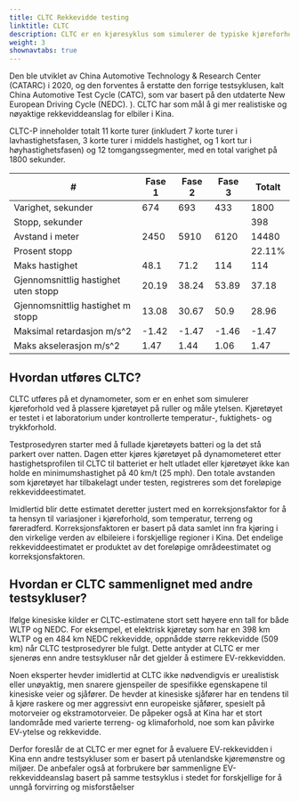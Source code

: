 ```yaml
---
title: CLTC Rekkevidde testing
linktitle: CLTC
description: CLTC er en kjøresyklus som simulerer de typiske kjøreforholdene og mønstrene til kinesiske sjåfører.
weight: 3
shownavtabs: true
---
```

<!-- markdownlint-disable MD033 -->

Den ble utviklet av China Automotive Technology & Research Center (CATARC) i 2020, og den forventes å erstatte den forrige testsyklusen, kalt China Automotive Test Cycle (CATC), som var basert på den utdaterte New European Driving Cycle (NEDC). ). CLTC har som mål å gi mer realistiske og nøyaktige rekkeviddeanslag for elbiler i Kina.

CLTC-P inneholder totalt 11 korte turer (inkludert 7 korte turer i lavhastighetsfasen, 3 korte turer i
middels hastighet, og 1 kort tur i høyhastighetsfasen) og 12 tomgangssegmenter, med en total varighet på 1800
sekunder.

<table class="table table-striped border">
        <thead>
        <tr>
         <th>#
         </th>
         <th>Fase 1
         </th>
         <th>Fase 2
         </th>
         <th>Fase 3
         </th>
         <th>Totalt
         </th>
        </tr>
    </thead>
    <tbody>
        <tr>
            <td>Varighet, sekunder
            </td>
            <td>674
            </td>
            <td>693
            </td>
            <td>433
            </td>
            <td>1800
            </td>
        </tr>
        <tr>
            <td>Stopp, sekunder
            </td>
            <td>
            </td>
            <td>
            </td>
            <td>
            </td>
            <td>398
            </td>
        </tr>
        <tr>
            <td>Avstand i meter
            </td>
            <td>2450
            </td>
            <td>5910
            </td>
            <td>6120
            </td>
            <td>14480
            </td>
        </tr>
        <tr>
            <td>Prosent stopp
            </td>
            <td>
            </td>
            <td>
            </td>
            <td>
            </td>
            <td>22.11%
            </td>
        </tr>
        <tr>
            <td>Maks hastighet
            </td>
            <td>48.1
            </td>
            <td>71.2
            </td>
            <td>114
            </td>
            <td>114
            </td>
        </tr>
        <tr>
            <td>Gjennomsnittlig hastighet uten stopp
            </td>
            <td>20.19
            </td>
            <td>38.24
            </td>
            <td>53.89
            </td>
            <td>37.18
            </td>
        </tr>
        <tr>
            <td>Gjennomsnittlig hastighet m stopp
            </td>
            <td>13.08
            </td>
            <td>30.67
            </td>
            <td>50.9
            </td>
            <td>28.96
            </td>
        </tr>
         <tr>
            <td>Maksimal retardasjon m/s^2
            </td>
            <td>-1.42
            </td>
            <td>-1.47
            </td>
            <td>-1.46
            </td>
            <td>-1.47
            </td>
        </tr>
          <tr>
            <td>Maks akselerasjon m/s^2
            </td>
            <td>1.47
            </td>
            <td>1.44
            </td>
            <td>1.06
            </td>
            <td>1.47
            </td>
        </tr>
 </tbody>
</table>




## Hvordan utføres CLTC?

CLTC utføres på et dynamometer, som er en enhet som simulerer kjøreforhold ved å plassere kjøretøyet på ruller og måle ytelsen. Kjøretøyet er testet i et laboratorium under kontrollerte temperatur-, fuktighets- og trykkforhold.

Testprosedyren starter med å fullade kjøretøyets batteri og la det stå parkert over natten. Dagen etter kjøres kjøretøyet på dynamometeret etter hastighetsprofilen til CLTC til batteriet er helt utladet eller kjøretøyet ikke kan holde en minimumshastighet på 40 km/t (25 mph). Den totale avstanden som kjøretøyet har tilbakelagt under testen, registreres som det foreløpige rekkeviddeestimatet.

Imidlertid blir dette estimatet deretter justert med en korreksjonsfaktor for å ta hensyn til variasjoner i kjøreforhold, som temperatur, terreng og føreradferd. Korreksjonsfaktoren er basert på data samlet inn fra kjøring i den virkelige verden av elbileiere i forskjellige regioner i Kina. Det endelige rekkeviddeestimatet er produktet av det foreløpige områdeestimatet og korreksjonsfaktoren.

## Hvordan er CLTC sammenlignet med andre testsykluser?

Ifølge kinesiske kilder er CLTC-estimatene stort sett høyere enn tall for både WLTP og NEDC. For eksempel, et elektrisk kjøretøy som har en 398 km WLTP og en 484 km NEDC rekkevidde, oppnådde større rekkevidde (509 km) når CLTC testprosedyrer ble fulgt. Dette antyder at CLTC er mer sjenerøs enn andre testsykluser når det gjelder å estimere EV-rekkevidden.

Noen eksperter hevder imidlertid at CLTC ikke nødvendigvis er urealistisk eller unøyaktig, men snarere gjenspeiler de spesifikke egenskapene til kinesiske veier og sjåfører. De hevder at kinesiske sjåfører har en tendens til å kjøre raskere og mer aggressivt enn europeiske sjåfører, spesielt på motorveier og ekstramotorveier. De påpeker også at Kina har et stort landområde med varierte terreng- og klimaforhold, noe som kan påvirke EV-ytelse og rekkevidde.

Derfor foreslår de at CLTC er mer egnet for å evaluere EV-rekkevidden i Kina enn andre testsykluser som er basert på utenlandske kjøremønstre og miljøer. De anbefaler også at forbrukere bør sammenligne EV-rekkeviddeanslag basert på samme testsyklus i stedet for forskjellige for å unngå forvirring og misforståelser